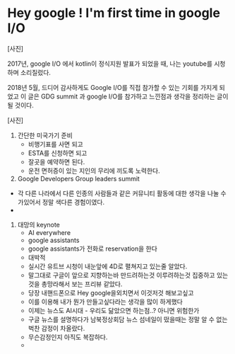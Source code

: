 # Hey google ! I'm first time in google I/O

[사진]

2017년,  google I/O 에서 kotlin이 정식지원 발표가 되었을 때, 나는 youtube를 시청하며 소리질렀다. 

2018년 5월, 드디어 감사하게도 Google I/O를 직접 참가할 수 있는 기회를 가지게 되었고 이 글은 GDG summit 과 google I/O를 참가하고 느낀점과 생각을 정리하는 글이 될 것이다.

[사진]

1. 간단한 미국가기 준비 
   - 비행기표를 사면 되고
   - ESTA를 신청하면 되고 
   - 잘곳을 예약하면 된다.
   -  운전 면허증이 있는 지인의 무리에 끼도록 노력한다.
2. Google Developers Group leaders summit 

- 각 다른 나라에서 다른 인종의 사람들과 같은 커뮤니티 활동에 대한 생각을 나눌 수 가있어서 정말 색다른 경험이였다.
- 

1. 대망의 keynote
   - AI everywhere
   - google assistants 
   - google assistants가 전화로 reservation을 한다
   - 대박적
   - 실시간 유트브 시청이 내눈앞에 4D로 펼쳐지고 있는줄 알았다.
   - 말그대로 구글이 앞으로 지향하는바 만드려하는것 이루려하는것 집중하고 있는것을 총망라해서 보는 프리뷰 같았다.
   - 당장 내핸드폰으로 Hey google을외치면서 이것저것 해보고싶고
   - 이를 이용해 내가 뭔가 만들고싶다라는 생각을 많이 하게했다
   - 이제는 뉴스도 AI시대 - 우리도 닮았으면 하는점..? 아니면 위험한가
   -  구글 뉴스를 설명하다가 남북정상회담 뉴스 섬네일이 떴을때는 정말 알 수 없는 벅찬 감정이 차올랐다.
   - 무슨감정인지 아직도 복잡하다.
   -  

